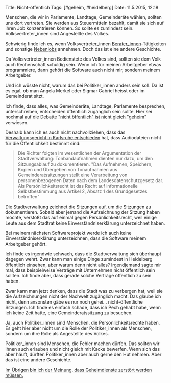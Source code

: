 Title: Nicht-öffentlich
Tags: [#geheim, #heidelberg]
Date: 11.5.2015, 12:18

Menschen, die wir in Parlamente, Landtage, Gemeinderäte wählen, sollten uns dort vertreten. Sie werden aus Steuermitteln bezahlt, damit sie sich auf ihren Job konzentrieren können. So sollte es zumindest sein. Volksvertreter_innen sind Angestellte des Volkes.

Schwierig finde ich es, wenn Volksvertreter_innen [Berater_innen](http://www.horizont.net/medien/nachrichten/Axel-Springer-Ex-Pirat-Lauer-wird-Leiter-Strategische-Innovationen-134017)-Tätigkeiten und sonstige [Nebenjobs](http://www.spiegel.de/politik/deutschland/nebeneinkuenfte-im-bundestag-123-abgeordnete-haben-nebenjob-a-959844.html) annehmen. Doch das ist eine andere Geschichte.

Da Volksvertreter_innen Bedienstete des Volkes sind, sollten sie dem Volk auch Rechenschaft schuldig sein. Wenn ich für meinen Arbeitgeber etwas programmiere, dann gehört die Software auch nicht mir, sondern meinem Arbeitgeber.

Und ich wüsste nicht, warum das bei Politiker_innen anders sein soll. Da ist es egal, ob man Angela Merkel oder Sigmar Gabriel heisst oder im Gemeinderat sitzt.

Ich finde, dass alles, was Gemeinderäte, Landtage, Parlamente besprechen, unterschreiben, entscheiden öffentlich zugänglich sein sollte. Hier sei nochmal auf die Debatte ["nicht öffentlich" ist nicht gleich "geheim"](https://netzpolitik.org/2015/bundesregierung-geheime-nebenabrede-zur-vorratsdatenspeicherung-ist-nicht-geheim-nur-nicht-oeffentlich/) verwiesen.

Deshalb kann ich es auch nicht nachvollziehen, dass das [Verwaltungsgericht in Karlsruhe entschieden](www.rnz.de/nachrichten/heidelberg_artikel,asdasd_arid,96880.html) hat, dass Audiodateien nicht für die Öffentlichkeit bestimmt sind:

> Die Richter folgten im wesentlichen der Argumentation der Stadtverwaltung: Tonbandaufnahmen dienten nur dazu, um den Sitzungsablauf zu dokumentieren. "Das Aufnehmen, Speichern, Kopien und Übergeben von Tonaufnahmen aus Gemeinderatssitzungen stellt eine Verarbeitung von personenbezogenen Daten nach dem Landesdatenschutzgesetz dar. Als Persönlichkeitsrecht ist das Recht auf informationelle Selbstbestimmung aus Artikel 2, Absatz 1 des Grundgesetzes betroffen"

Die Stadtverwaltung zeichnet die Sitzungen auf, um die Sitzungen zu dokumentieren. Sobald aber jemand die Aufzeichnung der Sitzung haben möchte, verstößt das auf einmal gegen Persönlichkeitsrecht, weil einige Leute aus dem Stadtrat keine Einverständniserklärung unterzeichnet haben.

Bei meinem nächsten Softwareprojekt werde ich auch keine Einverständniserklärung unterzeichnen, dass die Software meinem Arbeitgeber gehört.

Ich finde es irgendwie schwach, dass die Stadtverwaltung sich überhaupt dagegen wehrt. Zwar kann man einige Dinge zumindest in Heidelberg öffentlich einsehen, aber warum denn nicht alles? Irgendjemand sagte mir mal, dass beispielweise Verträge mit Unternehmen nicht öffentlich sein sollten. Ich finde aber, dass gerade solche Verträge öffentlich zu sein haben.

Zwar kann man jetzt denken, dass die Stadt was zu verbergen hat, weil sie die Aufzeichnungen nicht der Nachwelt zugänglich macht. Das glaube ich nicht, denn ansonsten gäbe es nur noch gehei... nicht-öffentliche Sitzungen. Ich finde es einfach schade, dass ich Pech gehabt habe, wenn ich keine Zeit hatte, eine Gemeinderatssitzung zu besuchen.

Ja, auch Politiker_innen sind Menschen, die Persönlichkeitsrechte haben. Es geht hier aber nicht um die Rolle der Politiker_innen als Menschen, sondern um ihre Rolle als Angestellte des Volkes.

Politiker_innen sind Menschen, die Fehler machen dürfen. Das sollten wir ihnen auch erlauben und nicht gleich mit Kacke bewerfen. Wenn sich das aber häuft, dürften Politiker_innen aber auch gerne den Hut nehmen. Aber das ist eine andere Geschichte.

[Im Übrigen bin ich der Meinung, dass Ge­heim­diens­te zerstört werden müssen.](https://bullenscheisse.de/2015/zweck-und-mittel/)